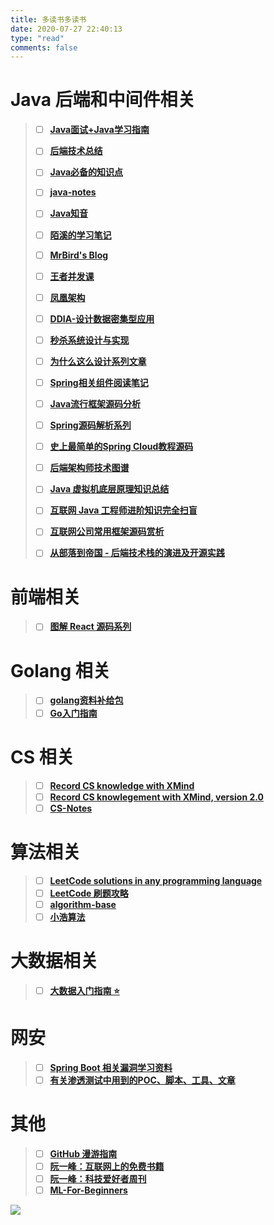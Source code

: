 ```yaml
---
title: 多读书多读书
date: 2020-07-27 22:40:13
type: "read"
comments: false
---
```


# Java 后端和中间件相关

> - [ ] [**Java面试+Java学习指南**](https://github.com/AobingJava/JavaFamily)
>
> - [ ] [**后端技术总结**](http://notfound9.github.io/interviewGuide/#/)
>
> - [ ] [**Java必备的知识点**](https://github.com/bin392328206/six-finger)
>
> - [ ] [**java-notes**](https://github.com/DreamCats/java-notes)
>
> - [ ] [**Java知音**](https://www.javazhiyin.com/topics)
>
> - [ ] [**陌溪的学习笔记**](https://github.com/moxi624/LearningNotes)
>
> - [ ] [**MrBird's Blog**](https://mrbird.cc/)
>
> - [ ] [**王者并发课**](https://juejin.cn/post/6967277362455150628)
>
> - [ ] [**凤凰架构**](https://icyfenix.cn/)
>
> - [ ] [**DDIA-设计数据密集型应用**](https://ddia.vonng.com/#/)
>
> - [ ] [**秒杀系统设计与实现**](https://github.com/qiurunze123/miaosha)
>
> - [ ] [**为什么这么设计系列文章**](https://draveness.me/whys-the-design/)
>
> - [ ] [**Spring相关组件阅读笔记**](https://github.com/seaswalker/spring-analysis)
>
> - [ ] [**Java流行框架源码分析**](https://github.com/coderbruis/JavaSourceCodeLearning)
>
> - [ ] [**Spring源码解析系列**](https://github.com/shiyujun/spring-framework)
>
> - [ ] [**史上最简单的Spring Cloud教程源码**](https://github.com/forezp/SpringCloudLearning)
>
> - [ ] [**后端架构师技术图谱**](https://github.com/xingshaocheng/architect-awesome)
>
> - [ ] [**Java 虚拟机底层原理知识总结**](https://doocs.github.io/jvm/#/)
>
> - [ ] [**互联网 Java 工程师进阶知识完全扫盲**](https://doocs.github.io/advanced-java/#/)
>
> - [ ] [**互联网公司常用框架源码赏析**](https://schunter.netlify.app/#/)
>
> - [ ] [**从部落到帝国 - 后端技术栈的演进及开源实践**](https://coderxing.gitbooks.io/architecture-evolution/content/)
>

# 前端相关

> - [ ] [**图解 React 源码系列**](https://github.com/7kms/react-illustration-series)

# Golang 相关

> - [ ] [**golang资料补给包**](https://github.com/0voice/Introduction-to-Golang)
> - [ ] [**Go入门指南**](https://github.com/unknwon/the-way-to-go_ZH_CN)


# CS 相关

>- [ ] [**Record CS knowledge with XMind**](https://github.com/SmartKeyerror/ZeroMind)
>- [ ] [**Record CS knowlegement with XMind, version 2.0**](https://github.com/SmartKeyerror/Psyduck)
>- [ ] [**CS-Notes**](https://github.com/CyC2018/CS-Notes)

# 算法相关

> - [ ] [**LeetCode solutions in any programming language**](https://lc.netlify.app/#/)
> - [ ] [**LeetCode 刷题攻略**](https://github.com/youngyangyang04/leetcode-master)
> - [ ] [**algorithm-base**](https://github.com/chefyuan/algorithm-base)
> - [ ] [**小浩算法**](https://www.geekxh.com/)


# 大数据相关

> - [ ] [**大数据入门指南 ⭐**](https://github.com/heibaiying/BigData-Notes)


# 网安

> - [ ] [**Spring Boot 相关漏洞学习资料**](https://github.com/LandGrey/SpringBootVulExploit)
> - [ ] [**有关渗透测试中用到的POC、脚本、工具、文章**](https://github.com/Mr-xn/Penetration_Testing_POC)


# 其他

> - [ ] [**GitHub 漫游指南**](https://github.phodal.com/)
> - [ ] [**阮一峰：互联网上的免费书籍**](https://github.com/ruanyf/free-books)
> - [ ] [**阮一峰：科技爱好者周刊**](https://github.com/ruanyf/weekly)
> - [ ] [**ML-For-Beginners**](https://github.com/microsoft/ML-For-Beginners)



![](https://fabian.oss-cn-hangzhou.aliyuncs.com/img/629c1bb62130cd93ad65fd5a5371706.jpg)